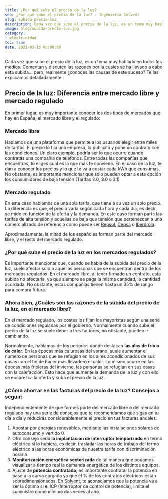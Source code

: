 ```yaml
---
title: ¿Por qué sube el precio de la luz?
seo: ¿Por qué sube el precio de la luz? - Ingeniería Solvent
slug: subida-precio-luz
description: Cada vez que sube el precio de la luz, es un tema muy hablado en todos los medios. Comentan y discuten las razones de esa subida en la factura
image: blog/subida-precio-luz.jpg
category:
- electricidad
toc: true
date: 2021-03-15 00:00:00
---
```

Cada vez que sube el precio de la luz, es un tema muy hablado en todos los medios. Comentan y discuten las razones por la cuales se ha llevado a cabo esta subida… pero, realmente ¿conoces las causas de este suceso? Te las explicamos detalladamente.

## Precio de la luz: Diferencia entre mercado libre y mercado regulado

En primer lugar, es muy importante conocer los dos tipos de mercados que hay en España, el mercado libre y el regulado:

### Mercado libre

Hablamos de una plataforma que permite a los usuarios elegir entre miles de tarifas. El precio lo fija una empresa, lo publicita y pone un contrato con las condiciones. Un claro ejemplo, podría ser lo que ocurre cuando contratas una compañía de teléfonos. Entre todas las compañías que encuentras, tú eliges cual es la que más te conviene. En el caso de la luz, te dan a conocer los precios y lo que te va a costar cada kWh que consumas. No obstante, es importante mencionar que solo pueden optar a esta opción los consumidores de baja tensión (Tarifas 2.0, 3.0 o 3.1)

### Mercado regulado

En este caso hablamos de una sola tarifa, que tiene a su vez un solo precio. La diferencia es que, el precio varía según cada hora y cada día, es decir, se mide en función de la oferta y la demanda. En este caso forman parte las tarifas de alta tensión y aquellas de baja que tensión que pertenezcan a una comercializado de referencia como puede ser [Repsol](https://www.repsol.com/es/index.cshtml), [Cepsa](https://www.cepsa.es/es/particular) o [Iberdrola](https://www.iberdrola.es/).

Aproximadamente, la mitad de los españoles forman parte del mercado libre, y el resto del mercado regulado.

### ¿Por qué sube el precio de la luz en los mercados regulados?

Es importante mencionar que, cuando se habla de la subida del precio de la luz, suele afectar solo a aquellas personas que se encuentran dentro de los mercados regulados. En el mercado libre, al tener firmado un contrato, esta subida no afectaría, ya que siempre se paga la misma cantidad, la cantidad acordada. No obstante, estas compañías tienen hasta un 35% de rango para compra futura.

### Ahora bien, ¿Cuáles son las razones  de la subida del precio de la luz, en el mercado libre?

En el mercado regulado, los costes los fijan los mayoristas según una serie de condiciones reguladas por el gobierno. Normalmente cuando sube el precio de la luz se suele deber a tres factores, no obstante, pueden ir cambiando.

Normalmente, hablamos de los periodos donde destacan **las olas de frío o de calor**. En las épocas más calurosas del verano, suele aumentar el numero de personas que se refugian en los aires acondicionados de sus casas con el fin de hacer más llevadero el calor. Lo mismo ocurre en las épocas más frioleras del invierno, las personas se refugian en sus casas con la calefacción. Esto hace que aumente la demanda de la luz y con ello se encarezca la oferta y suba el precio de la luz.

### ¿Cómo ahorrar en las facturas del precio de la luz? Consejos a seguir:

Independientemente de que formes parte del mercado libre o del mercado regulado hay una serie de consejos que te recomendamos que sigas en tu día a día y reducirás considerablemente el precio en tus facturas anuales.

1. Apostar por [energías renovables](/), mediante las instalaciones solares de autoconsumo y vertido 0.
2. Otro consejo sería **la implantación de interruptor temporizado** en termo eléctrico si lo hubiera, es decir, trasladar las horas de trabajo del termo eléctrico a las horas económicas de nuestra tarifa con discriminación horaria
3. **Monitorización energética sectorizada** de tal manera que podamos visualizar a tiempo real la demanda energética de los distintos equipos.
4. Ajuste de **potencia contratada**, es importante contratar la potencia en base a la curva cargada ya que el % de los contratos eléctricos están sobredimensionados. En [Solvent](/), te aconsejamos que la potencia va a ser la óptima si el ICP (Interruptor de control de potencia), limita el suministro como mínimo dos veces al año.
